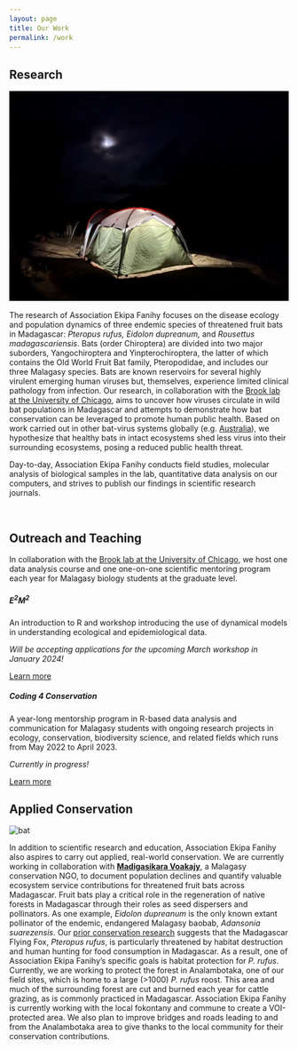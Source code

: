```yaml
---
layout: page
title: Our Work
permalink: /work
---
```

## Research

<img src="/assets/research/lab_tent.jpeg" alt="tent" class="img-thumbnail float-end col-md-5" />

The research of Association Ekipa Fanihy focuses on the disease ecology and population dynamics of three endemic species of threatened fruit bats in Madagascar:  *Pteropus rufus, Eidolon dupreanum,* and *Rousettus madagascariensis*. Bats (order Chiroptera) are divided into two major suborders, Yangochiroptera and Yinpterochiroptera, the latter of which contains the Old World Fruit Bat family, Pteropodidae, and includes our three Malagasy species. Bats are known reservoirs for several highly virulent emerging human viruses but, themselves, experience limited clinical pathology from infection. Our research, in collaboration with the [Brook lab at the University of Chicago](https://brooklab.org), aims to uncover how viruses circulate in wild bat populations in Madagascar and attempts to demonstrate how bat conservation can be leveraged to promote human public health. Based on work carried out in other bat-virus systems globally (e.g. [Australia](https://www.nature.com/articles/s41586-022-05506-2)), we hypothesize that healthy bats in intact ecosystems shed less virus into their surrounding ecosystems, posing a reduced public health threat.

Day-to-day, Association Ekipa Fanihy conducts field studies, molecular analysis of biological samples in the lab, quantitative data analysis on our computers, and strives to publish our findings in scientific research journals. 

<div style="clear:both;">&nbsp;</div>

## Outreach and Teaching

In collaboration with the [Brook lab at the University of Chicago](https://brooklab.org), we host one data analysis course and one one-on-one scientific mentoring program each year for Malagasy biology students at the graduate level.


<div class="row">
  <div class="col-sm-6">
    <div class="card">
      <div class="card-body">
       <h5 class="card-title">E<sup>2</sup>M<sup>2</sup></h5>
        <p class="card-text">An introduction to R and workshop introducing the use of dynamical models in understanding ecological and epidemiological data.</p>
        <p><em>Will be accepting applications for the upcoming March workshop in January 2024!</em></p>
        <a href="https://e2m2.org/" class="btn btn-primary">Learn more</a>
      </div>
    </div>
  </div>
  <div class="col-sm-6">
    <div class="card">
      <div class="card-body">
        <h5 class="card-title">Coding 4 Conservation</h5>
        <p class="card-text">A year-long mentorship program in R-based data analysis and communication for Malagasy students with ongoing research projects in ecology, conservation, biodiversity science, and related fields which runs from May 2022 to April 2023.</p>
        <p><em>Currently in progress!</em></p>
        <a href="https://coding4conservation.org/" class="btn btn-primary">Learn more</a>
      </div>
    </div>
  </div>
</div>

## Applied Conservation

<img src="/assets/research/Analambotaka roost.jpeg" alt="bat" class="img-thumbnail float-start col-md-5" />

In addition to scientific research and education, Association Ekipa Fanihy also aspires to carry out applied, real-world conservation. We are currently working in collaboration with [**Madigasikara Voakajy**](https://www.madagasikara-voakajy.org/), a Malagasy conservation NGO, to document population declines and quantify valuable ecosystem service contributions for threatened fruit bats across Madagascar. Fruit bats play a critical role in the regeneration of native forests in Madagascar through their roles as seed dispersers and pollinators. As one example, *Eidolon dupreanum* is the only known extant pollinator of the endemic, endangered Malagasy baobab, *Adansonia suarezensis*. Our [prior conservation research](https://doi.org/10.1016/j.biocon.2019.03.032) suggests that the Madagascar Flying Fox, *Pteropus rufus*, is particularly threatened by habitat destruction and human hunting for food consumption in Madagascar. As a result, one of Association Ekipa Fanihy’s specific goals is habitat protection for *P. rufus*. Currently, we are working to protect the forest in Analambotaka, one of our field sites, which is home to a large (>1000) *P. rufus* roost. This area and much of the surrounding forest are cut and burned each year for cattle grazing, as is commonly practiced in Madagascar. Association Ekipa Fanihy is currently working with the local fokontany and commune to create a VOI-protected area. We also plan to improve bridges and roads leading to and from the Analambotaka area to give thanks to the local community for their conservation contributions. 
